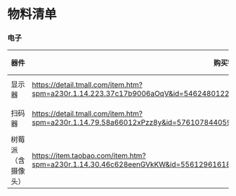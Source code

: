 # 物料清单

### 电子

| 器件 | 购买链接 | 参数 | 单价 | 个数 | 备注 |
| --- | --- | --- | --- | --- | --- |
| 显示器 | https://detail.tmall.com/item.htm?spm=a230r.1.14.223.37c17b9006aOqV&id=546248012220&ns=1&abbucket=16&sku_properties=1627207:21374 | 21.5寸 | --- | --- | --- |
| 扫码器 | https://detail.tmall.com/item.htm?spm=a230r.1.14.79.58a66012xPzz8y&id=576107844059&ns=1&abbucket=11&skuId=3791628612352 | M900 | --- | --- | --- |
| 树莓派（含摄像头） | https://item.taobao.com/item.htm?spm=a230r.1.14.30.46c628eenGVkKW&id=556129616183&ns=1&abbucket=11#detail | 摄像头进阶 | --- | --- | --- |
